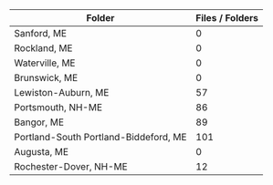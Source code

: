 | Folder                                |   Files / Folders |
|---------------------------------------|-------------------|
| Sanford, ME                           |                 0 |
| Rockland, ME                          |                 0 |
| Waterville, ME                        |                 0 |
| Brunswick, ME                         |                 0 |
| Lewiston-Auburn, ME                   |                57 |
| Portsmouth, NH-ME                     |                86 |
| Bangor, ME                            |                89 |
| Portland-South Portland-Biddeford, ME |               101 |
| Augusta, ME                           |                 0 |
| Rochester-Dover, NH-ME                |                12 |